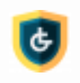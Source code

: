 <p align="center">
  <img width="100" height="100" src="https://raw.githubusercontent.com/BarisKarapelit/DatabaseHomework/master/Sigorta/src/Icons/app-icon.png">
</p>
